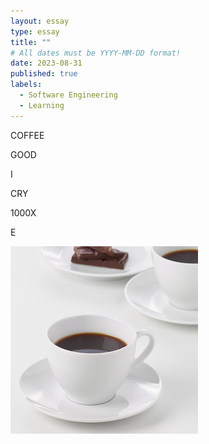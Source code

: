 ```yaml
---
layout: essay
type: essay
title: ""
# All dates must be YYYY-MM-DD format!
date: 2023-08-31
published: true
labels:
  - Software Engineering
  - Learning
---
```


COFFEE

GOOD

I 

CRY

1000X

E

<img width="300px" class="rounded float-start pe-4" src="../img/coffee.png">
